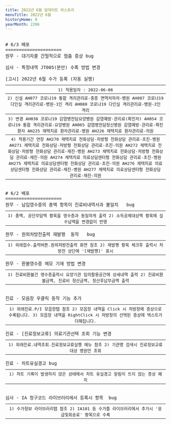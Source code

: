 ```yaml
---
title: 2022년 6월 업데이트 히스토리
menuTitle: 2022년 6월
historyHome: 0
yearMonth: 2206
---
```


<pre>

<bold># 6/3 배포</bold>
=====================
<span class="box jemu">원무</span> - 대기자콜 간헐적으로 멈춤 증상 bug

<span class="box inspect">심사</span> - 특정내역 JT005(분만) 수록 방법 변경

<span class="box other">[고시]</span> 2022년 6월 수가 등록 (자동 실행)
<table style="width:100%; margin-bottom: 0; margin-top: 10px;">
    <tr>
<th style=" border-spacing: 5px; font-weight: normal">1) 적용일자 : 2022-06-06
</th>
    </tr>
<tr>
<th style=" border-spacing: 5px; font-weight: normal">2) 신설
   AH077   코로나19 통합 격리관리료-중증 면역저하자-병원
   AH087   코로나19 다인실 격리관리료-병원-1인 격리
   AH088   코로나19 다인실 격리관리료-병원-2인 격리
</th>
    </tr>
    <tr>
<th style=" border-spacing: 5px; font-weight: normal">3) 변경  
   AH038   코로나19 감염병전담요양병원 감염예방·관리료(확진자)
   AH054   코로나19 통합 격리관리료-요양병원
   AH065   감염병전담정신병원 감염예방·관리료-확진환자
   AH225   재택치료 환자관리료-병원
   AH226   재택치료 환자관리료-의원
</th>
    </tr>
    <tr>
<th style=" border-spacing: 5px; font-weight: normal">4) 적용기간 연장
   AH270   재택치료 전화상담·처방형 전화상담 관리료-초진-병원
   AH271   재택치료 전화상담·처방형 전화상담 관리료-초진-의원
   AH272   재택치료 전화상담·처방형 전화상담 관리료-재진-병원
   AH273   재택치료 전화상담·처방형 전화상담 관리료-재진-의원
   AH274   재택치료 의료상담센터형 전화상담 관리료-초진-병원
   AH275   재택치료 의료상담센터형 전화상담 관리료-초진-의원
   AH276   재택치료 의료상담센터형 전화상담 관리료-재진-병원
   AH277   재택치료 의료상담센터형 전화상담 관리료-재진-의원
</th>
    </tr>
</table>

<bold># 6/2 배포</bold>
===================== 
<span class="box jemu">원무</span> - 납입영수증의 총액 항목이 진료비내역서과 불일치   bug
<table style="width:100%; margin-bottom: 0; margin-top: 10px;">
    <tr>
<th style=" border-spacing: 5px; font-weight: normal">1) 총액, 공단부담액 항목을 영수증과 동일하게 출력
2) 소득공제대상액 항목에 실 수납액을 변경없이 반영
</th>
    </tr>
</table>
<span class="box jemu">원무</span> - 원외처방전출력 재발행  동작   bug
<table style="width:100%; margin-bottom: 0; margin-top: 10px;">
    <tr>
<th style=" border-spacing: 5px; font-weight: normal">1) 외래접수.출력버튼.원외처방전출력 화면 참조
2) 재발행 항목 체크후 출력시 처방전 상단에  '[재발행]' 표시
</th>
    </tr>
</table>
<span class="box jemu">원무</span> - 환불영수증 메모 기재 방법 변경
<table style="width:100%; margin-bottom: 0; margin-top: 10px;">
    <tr>
<th style=" border-spacing: 5px; font-weight: normal">1) 진료비환불건 영수증출력시 요양기관 임의활용공간에 상세내역 출력
2) 진료비환불금액, 진료비 정산금액, 정산후납부금액 출력
</th>
    </tr>
</table>

<span class="box chart">진료</span> - 모음장 우클릭 동작 기능 추가
<table style="width:100%; margin-bottom: 0; margin-top: 10px;">
    <tr>
<th style=" border-spacing: 5px; font-weight: normal">1) 외래진료.P/I 모음장탭 참조
2) 모음장 내역을 Click 시 처방창에 증상으로 수록됩니다.
3) 모음장 내역을 RightClick 시 처방창의 선택된 증상에 텍스트가 더해집니다.
</th>
    </tr>
</table>
<span class="box chart">진료</span> - [진료정보교류] 의료기관선택 조회 기능 변경
<table style="width:100%; margin-bottom: 0; margin-top: 10px;">
    <tr>
<th style=" border-spacing: 5px; font-weight: normal">1) 외래진료.내역조회.진료정보교류실행 메뉴 참조
2) 기관명 검색시 진료정보교류 대상 병원만 조회
</th>
    </tr>
</table>
<span class="box chart">진료</span> - 차트유실경고 bug 
<table style="width:100%; margin-bottom: 0; margin-top: 10px;">
    <tr>
<th style=" border-spacing: 5px; font-weight: normal">1) 차트 기록이 발생하지 않은 상태에서 차트 유실경고 알림이 뜨지 않는 증상 패치
</th>
    </tr>
</table>

<span class="box inspect">심사</span> - IA 청구코드 라이브러리에서 등록시 항목  bug
<table style="width:100%; margin-bottom: 0; margin-top: 10px;">
    <tr>
<th style=" border-spacing: 5px; font-weight: normal">1) 수가정보 라이브러리탭 참조
2) IA101 등 수가를 라이브러리에서 추가시 '응급및회송료' 항목으로 수록
</th>
    </tr>
</table>

</pre>